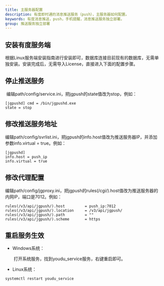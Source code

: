 ```yaml
---
title: 主服务器配置
description: 有度即时通的消息推送服务（push），主服务器如何配置。
keywords: 有度消息推送，push，手机提醒，消息推送服务独立部署。
group: 推送服务独立部署
---
```


## 安装有度服务端

​		根据Linux服务端安装指南进行安装即可，数据库连接目前现有的数据库，无需单独安装。安装完成后，无需导入License，直接进入下面的配置步骤。

## 停止推送服务

​		编辑path/config/service.ini，把jgpush的state值改为stop，例如：

```
[jgpushd] cmd = /bin/jgpushd.exe
state = stop
```

## 修改推送服务地址

​		编辑path/config/svrlist.ini，把jgpush的info.host值改为推送服务器IP，并添加参数info.virtual = true。例如： 

```
[jgpushd] 
info.host = push_ip 
info.virtual = true
```

## 修改代理配置

​		编辑path/config/jgproxy.ini，把jgpush的rules(/cgi/).host值改为推送服务器的内网IP，端口是7012。例如：

```
rules(/v3/api/jgpush/).host         = push_ip:7012
rules(/v3/api/jgpush/).location     = /v3/api/jgpush/
rules(/v3/api/jgpush/).path         = ""
rules(/v3/api/jgpush/).scheme       = https
```

## 重启服务生效

- Windows系统：

  ​	打开系统服务，找到youdu_service服务，右键重启即可。

- Linux系统：

```
systemctl restart youdu_service
```

